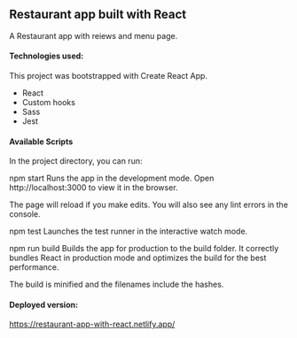 ## Restaurant app built with React

A Restaurant app with reiews and menu page.


#### Technologies used:
 This project was bootstrapped with Create React App.
* React
* Custom hooks
* Sass
* Jest



#### Available Scripts

In the project directory, you can run:

npm start
Runs the app in the development mode.
Open http://localhost:3000 to view it in the browser.

The page will reload if you make edits.
You will also see any lint errors in the console.

npm test
Launches the test runner in the interactive watch mode.

npm run build
Builds the app for production to the build folder.
It correctly bundles React in production mode and optimizes the build for the best performance.

The build is minified and the filenames include the hashes.

#### Deployed version:
https://restaurant-app-with-react.netlify.app/
